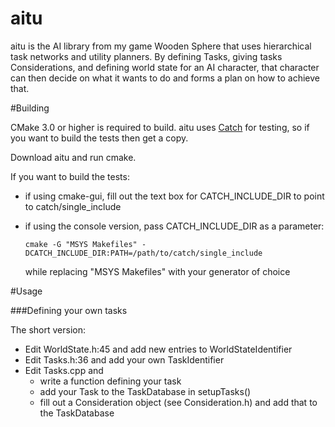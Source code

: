 # aitu
aitu is the AI library from my game Wooden Sphere that uses hierarchical task networks and utility planners. By defining Tasks, giving tasks Considerations, and defining world state for an AI character, that character can then decide on what it wants to do and forms a plan on how to achieve that.

#Building

CMake 3.0 or higher is required to build. aitu uses [Catch](https://github.com/philsquared/Catch) for testing, so if you want to build the tests then get a copy.

Download aitu and run cmake. 

If you want to build the tests:
 - if using cmake-gui, fill out the text box for CATCH_INCLUDE_DIR to point to catch/single_include
 - if using the console version, pass CATCH_INCLUDE_DIR as a parameter:

    ```cmake -G "MSYS Makefiles" -DCATCH_INCLUDE_DIR:PATH=/path/to/catch/single_include```
    
    while replacing "MSYS Makefiles" with your generator of choice

#Usage

###Defining your own tasks

The short version:
 - Edit WorldState.h:45 and add new entries to WorldStateIdentifier
 - Edit Tasks.h:36 and add your own TaskIdentifier
 - Edit Tasks.cpp and 
    - write a function defining your task
    - add your Task to the TaskDatabase in setupTasks()
    - fill out a Consideration object (see Consideration.h) and add that to the TaskDatabase
  

